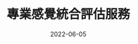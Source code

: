 ---
title: 專業感覺統合評估服務
description: 
date: 2022-06-05
image: 
imageAlt:
tags:

layout: layouts/post.njk
permalink: /sensory-integration-assessment/
---